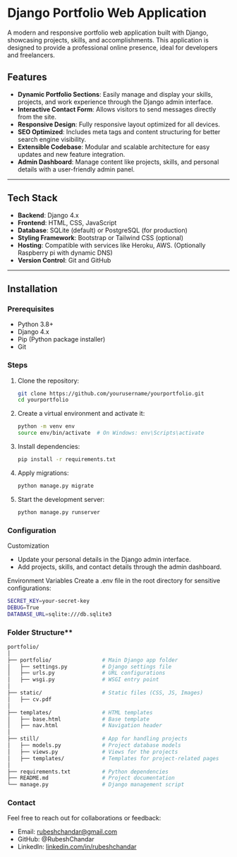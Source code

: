# Django Portfolio Web Application

A modern and responsive portfolio web application built with Django, showcasing projects, skills, and accomplishments. This application is designed to provide a professional online presence, ideal for developers and freelancers.

## Features

- **Dynamic Portfolio Sections**: Easily manage and display your skills, projects, and work experience through the Django admin interface.
- **Interactive Contact Form**: Allows visitors to send messages directly from the site.
- **Responsive Design**: Fully responsive layout optimized for all devices.
- **SEO Optimized**: Includes meta tags and content structuring for better search engine visibility.
- **Extensible Codebase**: Modular and scalable architecture for easy updates and new feature integration.
- **Admin Dashboard**: Manage content like projects, skills, and personal details with a user-friendly admin panel.

---

## Tech Stack

- **Backend**: Django 4.x
- **Frontend**: HTML, CSS, JavaScript
- **Database**: SQLite (default) or PostgreSQL (for production)
- **Styling Framework**: Bootstrap or Tailwind CSS (optional)
- **Hosting**: Compatible with services like Heroku, AWS. (Optionally Raspberry pi with dynamic DNS)
- **Version Control**: Git and GitHub

---

## Installation

### Prerequisites

- Python 3.8+
- Django 4.x
- Pip (Python package installer)
- Git

### Steps

1. Clone the repository:
   ```bash
   git clone https://github.com/yourusername/yourportfolio.git
   cd yourportfolio
   ```
2. Create a virtual environment and activate it:
   ```bash
   python -m venv env
   source env/bin/activate  # On Windows: env\Scripts\activate
   ```
3. Install dependencies:
   ```bash
   pip install -r requirements.txt
   ```
4. Apply migrations:
   ```bash
   python manage.py migrate
   ```
5. Start the development server:
   ```bash
   python manage.py runserver

   ```

### Configuration

Customization

- Update your personal details in the Django admin interface.
- Add projects, skills, and contact details through the admin dashboard.

Environment Variables
Create a .env file in the root directory for sensitive configurations:

```bash
SECRET_KEY=your-secret-key
DEBUG=True
DATABASE_URL=sqlite:///db.sqlite3
```

### Folder Structure**

```bash
portfolio/
│
├── portfolio/                # Main Django app folder
│   ├── settings.py           # Django settings file
│   ├── urls.py               # URL configurations
│   ├── wsgi.py               # WSGI entry point
│
├── static/                   # Static files (CSS, JS, Images)
│   ├── cv.pdf
│
├── templates/                # HTML templates
│   ├── base.html             # Base template
│   ├── nav.html              # Navigation header 
│
├── still/                    # App for handling projects
│   ├── models.py             # Project database models
│   ├── views.py              # Views for the projects
│   ├── templates/            # Templates for project-related pages
│
├── requirements.txt          # Python dependencies
├── README.md                 # Project documentation
└── manage.py                 # Django management script
```

### Contact

Feel free to reach out for collaborations or feedback:

- Email: rubeshchandar@gmail.com
- GitHub: @RubeshChandar
- LinkedIn: [linkedin.com/in/rubeshchandar](https://www.linkedin.com/in/rubeshchandar/)
